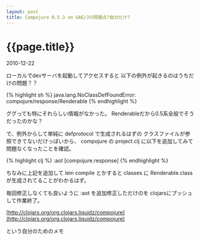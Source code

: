 ```yaml
---
layout: post
title: Compojure 0.5.3 on GAE/Jの問題点?自分だけ?
---
```


# {{page.title}}
<p class="meta">2010-12-22</p>


ローカルでdevサーバを起動してアクセスすると
以下の例外が起きるのはうちだけの問題？？

{% highlight sh %}
java.lang.NoClassDefFoundError: compojure/response/Renderable
{% endhighlight %}

ググっても特にそれらしい情報がなかった。
Renderableだから0.5系全般でそうだったのかな？

で、例外からして単純に defprotocol で生成されるはずの
クラスファイルが参照できてないだけっぽいから、
compojure の project.clj に以下を追加してみて問題なくなったことを確認。

{% highlight clj %}
:aot [compojure.response]
{% endhighlight %}

ちなみに上記を追加して lein compile とかすると classes に
Renderable.class が生成されてることがわかるはず。

毎回修正しなくても良いように :aot を追加修正しただけのを
clojarsにプッシュして作業終了。

[http://clojars.org/org.clojars.liquidz/compojure](http://clojars.org/org.clojars.liquidz/compojure)

という自分のためのメモ


